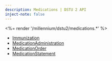 ```yaml
---
description: Medications | DSTU 2 API
inject-note: false
---
```


<%= render '/millennium/dstu2/medications.*' %>

* [Immunization](../medications/immunization)
* [MedicationAdministration](../medications/medication-administration)
* [MedicationOrder](../medications/medication-order)
* [MedicationStatement](../medications/medication-statement)
